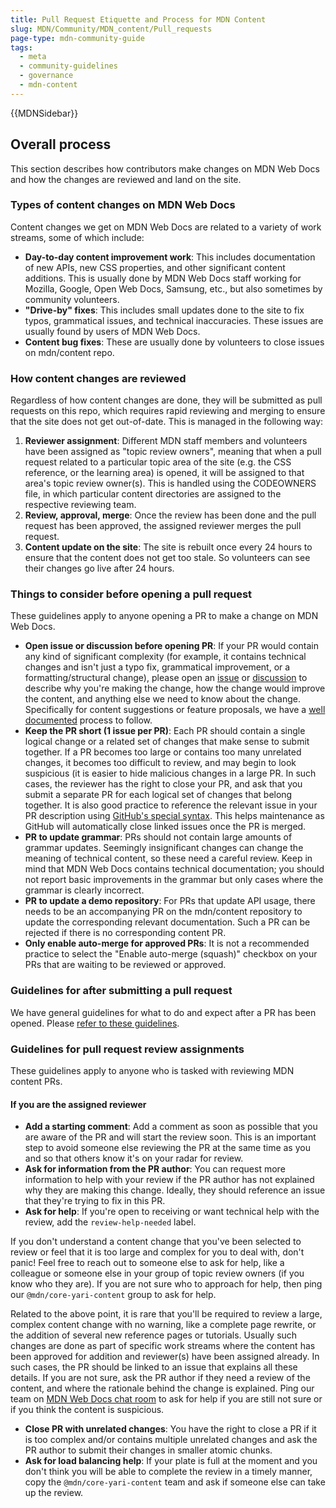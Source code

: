 ```yaml
---
title: Pull Request Etiquette and Process for MDN Content
slug: MDN/Community/MDN_content/Pull_requests
page-type: mdn-community-guide
tags:
  - meta
  - community-guidelines
  - governance
  - mdn-content
---
```


{{MDNSidebar}}

## Overall process

This section describes how contributors make changes on MDN Web Docs and how the changes are reviewed and land on the site.

### Types of content changes on MDN Web Docs

Content changes we get on MDN Web Docs are related to a variety of work streams, some of which include:

- **Day-to-day content improvement work**: This includes documentation of new APIs, new CSS properties, and other significant content additions. This is usually done by MDN Web Docs staff working for Mozilla, Google, Open Web Docs, Samsung, etc., but also sometimes by community volunteers.
- **"Drive-by" fixes**: This includes small updates done to the site to fix typos, grammatical issues, and technical inaccuracies. These issues are usually found by users of MDN Web Docs.
- **Content bug fixes**: These are usually done by volunteers to close issues on mdn/content repo.

### How content changes are reviewed

Regardless of how content changes are done, they will be submitted as pull requests on this repo, which requires rapid reviewing and merging to ensure that the site does not get out-of-date. This is managed in the following way:

1. **Reviewer assignment**: Different MDN staff members and volunteers have been assigned as "topic review owners", meaning that when a pull request related to a particular topic area of the site (e.g. the CSS reference, or the learning area) is opened, it will be assigned to that area's topic review owner(s). This is handled using the CODEOWNERS file, in which particular content directories are assigned to the respective reviewing team.
2. **Review, approval, merge**: Once the review has been done and the pull request has been approved, the assigned reviewer merges the pull request.
3. **Content update on the site**: The site is rebuilt once every 24 hours to ensure that the content does not get too stale. So volunteers can see their changes go live after 24 hours.

### Things to consider before opening a pull request

These guidelines apply to anyone opening a PR to make a change on MDN Web Docs.

- **Open issue or discussion before opening PR**: If your PR would contain any kind of significant complexity (for example, it contains technical changes and isn't just a typo fix, grammatical improvement, or a formatting/structural change), please open an [issue](https://github.com/mdn/content/issues/new/choose) or [discussion](https://github.com/mdn/mdn-community) to describe why you're making the change, how the change would improve the content, and anything else we need to know about the change. Specifically for content suggestions or feature proposals, we have a [well documented](/en-US/docs/MDN/Community/Issues/Content_suggestions_feature_proposals) process to follow.
- **Keep the PR short (1 issue per PR)**: Each PR should contain a single logical change or a related set of changes that make sense to submit together. If a PR becomes too large or contains too many unrelated changes, it becomes too difficult to review, and may begin to look suspicious (it is easier to hide malicious changes in a large PR. In such cases, the reviewer has the right to close your PR, and ask that you submit a separate PR for each logical set of changes that belong together. It is also good practice to reference the relevant issue in your PR description using [GitHub's special syntax](https://docs.github.com/en/issues/tracking-your-work-with-issues/linking-a-pull-request-to-an-issue). This helps maintenance as GitHub will automatically close linked issues once the PR is merged.
- **PR to update grammar**: PRs should not contain large amounts of grammar updates. Seemingly insignificant changes can change the meaning of technical content, so these need a careful review. Keep in mind that MDN Web Docs contains technical documentation; you should not report basic improvements in the grammar but only cases where the grammar is clearly incorrect.
- **PR to update a demo repository**: For PRs that update API usage, there needs to be an accompanying PR on the mdn/content repository to update the corresponding relevant documentation. Such a PR can be rejected if there is no corresponding content PR.
- **Only enable auto-merge for approved PRs**: It is not a recommended practice to select the "Enable auto-merge (squash)" checkbox on your PRs that are waiting to be reviewed or approved.

### Guidelines for after submitting a pull request

We have general guidelines for what to do and expect after a PR has been opened. Please [refer to these guidelines](/en-US/docs/MDN/Community/Pull_requests/pull-requests).

### Guidelines for pull request review assignments

These guidelines apply to anyone who is tasked with reviewing MDN content PRs.

#### If you are the assigned reviewer

- **Add a starting comment**: Add a comment as soon as possible that you are aware of the PR and will start the review soon. This is an important step to avoid someone else reviewing the PR at the same time as you and so that others know it's on your radar for review.
- **Ask for information from the PR author**: You can request more information to help with your review if the PR author has not explained why they are making this change. Ideally, they should reference an issue that they're trying to fix in this PR.
- **Ask for help**: If you're open to receiving or want technical help with the review, add the `review-help-needed` label.

If you don't understand a content change that you've been selected to review or feel that it is too large and complex for you to deal with, don't panic! Feel free to reach out to someone else to ask for help, like a colleague or someone else in your group of topic review owners (if you know who they are). If you are not sure who to approach for help, then ping our `@mdn/core-yari-content` group to ask for help.

Related to the above point, it is rare that you'll be required to review a large, complex content change with no warning, like a complete page rewrite, or the addition of several new reference pages or tutorials. Usually such changes are done as part of specific work streams where the content has been approved for addition and reviewer(s) have been assigned already. In such cases, the PR should be linked to an issue that explains all these details. If you are not sure, ask the PR author if they need a review of the content, and where the rationale behind the change is explained. Ping our team on [MDN Web Docs chat room](https://chat.mozilla.org/#/room/#mdn:mozilla.org) to ask for help if you are still not sure or if you think the content is suspicious.

- **Close PR with unrelated changes**: You have the right to close a PR if it is too complex and/or contains multiple unrelated changes and ask the PR author to submit their changes in smaller atomic chunks.
- **Ask for load balancing help**: If your plate is full at the moment and you don't think you will be able to complete the review in a timely manner, copy the `@mdn/core-yari-content` team and ask if someone else can take up the review.
